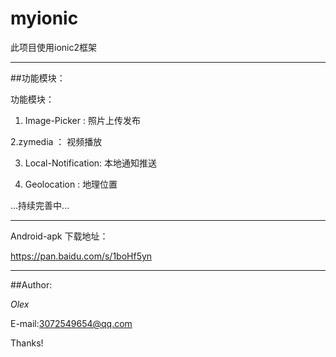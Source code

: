 # myionic

此项目使用ionic2框架
***
##功能模块：


功能模块：

1. Image-Picker : 照片上传发布

2.zymedia ： 视频播放

3. Local-Notification: 本地通知推送


4. Geolocation :  地理位置

...持续完善中...
***
Android-apk 下载地址：

https://pan.baidu.com/s/1boHf5yn
***
##Author:

*Olex*

E-mail:3072549654@qq.com

Thanks!
